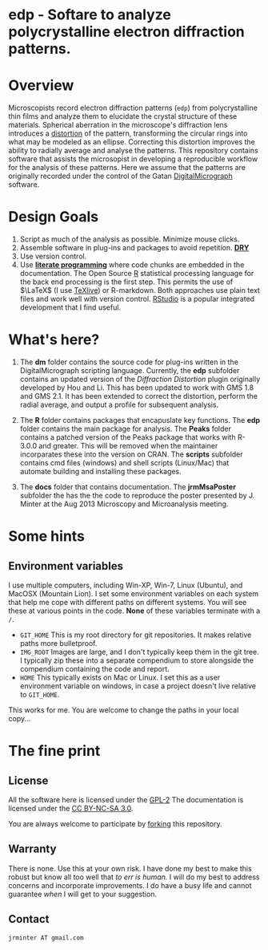 edp - Softare to analyze polycrystalline electron diffraction patterns.
=======================================================================

# Overview

Microscopists record electron diffraction patterns (``edp``) from
polycrystalline thin films and analyze them to elucidate the
crystal structure of these materials. Spherical aberration in the
microscope's diffraction lens introduces a
[distortion](http://www.fos.su.se/~svenh/TEM-distortions.pdf)
of the pattern, transforming the circular rings into what may
be modeled as an ellipse. Correcting this distortion improves the
ability to radially average and analyse the patterns. This
repository contains
software that assists the microsopist in developing a reproducible
workflow for the analysis of these patterns. Here we assume that
the patterns are originally recorded under the control of the
Gatan
[DigitalMicrograph](http://www.gatan.com/resources/scripting/demo/)
software.

# Design Goals

1. Script as much of the analysis as possible. Minimize mouse
clicks.
2. Assemble software in plug-ins and packages to avoid repetition.
[**DRY**](http://en.wikipedia.org/wiki/Don't_repeat_yourself)
3. Use version control.
4. Use [**literate programming**](http://en.wikipedia.org/wiki/Literate_programming)
where code chunks are embedded
in the documentation. The Open Source
[R](http://www.r-project.org/) statistical processing
language for the back end processing is the first step. This
permits the use of $\LaTeX$ (I use [TeXlive](http://www.tug.org/texlive/))
or R-markdown. Both approaches use plain text files and work
well with version control. [RStudio](http://www.rstudio.com/) is
a popular integrated development that I find useful.

# What's here?

1. The **dm** folder contains the source code for plug-ins
written in the DigitalMicrograph scripting language. Currently,
the **edp** subfolder contains an updated version of the
*Diffraction Distortion* plugin originally developed by
Hou and Li. This has been updated to work with GMS 1.8 and
GMS 2.1. It has been extended to correct the distortion,
perform the radial average, and output a profile for subsequent
analysis.

2. The **R** folder contains packages that encapuslate key
functions. The **edp** folder contains the main package for
analysis. The **Peaks** folder contains a patched version of
the Peaks package that works with R-3.0.0 and greater. This
will be removed when the maintainer incorparates these into
the version on CRAN. The **scripts** subfolder contains cmd
files (windows) and shell scripts (Linux/Mac) that automate
building and installing these packages.

3. The **docs** folder that contains documentation. The
**jrmMsaPoster** subfolder the has the the code to reproduce
the poster presented by J. Minter at the Aug 2013 Microscopy and
Microanalysis meeting.

# Some hints

## Environment variables

I use multiple computers, including Win-XP, Win-7, Linux (Ubuntu),
and MacOSX (Mountain Lion). I set some environment variables on
each system that help me cope with different paths on different
systems. You will see these at various points in the code.
**None** of these variables terminate with a `/`.

* ``GIT_HOME`` This is my root directory for git repositories.
It makes relative paths more bulletproof.
* ``IMG_ROOT`` Images are large, and I don't typically keep them
in the git tree. I typically zip these into a separate compendium
to store alongside the compendium containing the code and report.
* ``HOME`` This typically exists on Mac or Linux. I set this
as a user environment variable on windows, in case a project
doesn't live relative to ``GIT_HOME``.

This works for me. You are welcome to change the paths in your
local copy...

# The fine print
## License
All the software here is licensed under the
[GPL-2](http://www.gnu.org/licenses/old-licenses/gpl-2.0.html) The 
documentation is licensed under the 
[CC BY-NC-SA 3.0](http://creativecommons.org/licenses/by-nc-sa/3.0/).

You are always welcome to participate by
[forking](https://github.com/jrminter/edp/fork_select) this repository.

## Warranty

There is none. Use this at your own risk. I have done my best
to make this robust but know all too well that *to err is human.*
I will do my best to address concerns and incorporate improvements.
I do have a busy life and cannot guarantee *when* I will get to your
suggestion.

## Contact

``jrminter AT gmail.com``


